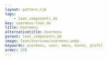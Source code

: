 ```yaml
---
layout: pattern.njk
tags: 
    - lean_components_de
key: usermenu-lean_de
title: Usermenu
alternativetitle: Usermenu
parent: lean_components_de
image: lean/overview/usermenu.webp
keywords: usermenu, user, menu, konto, profil
order: 370
---
```


